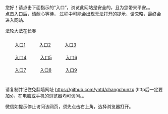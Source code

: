 您好！请点击下面指示的“入口”，浏览此网站是安全的，且为您带来平安。。 <br/>
点击入口后，请耐心等待， 过程中可能会出现无法打开的提示，请忽略，最终会进入网站. </br>

法轮大法在长春<br/>
<div style="padding:10px"><a style="margin:20px" target="_blank" href="https://d1sc0t1bp9f95j.cloudfront.net/2Qpsp?tqcavrag" id="ccLink1" rel="nofollow">入口1</a> <a target="_blank" style="margin:20px" href="https://dntt4a8xzda8s.cloudfront.net/2Qpsp?erwdbx" id="ccLink2" rel="nofollow">入口2</a> <a style="margin:20px" target="_blank" href="https://d28zv90qih4qfx.cloudfront.net/2Qpsp?ldmfsojl" id="ccLink3" rel="nofollow">入口3</a></div>

<div style="padding:10px" ><a style="margin:20px" target="_blank" href="https://d1sc0t1bp9f95j.cloudfront.net/2Qpsp?tqcavrag" id="ccLink4" rel="nofollow">入口4</a> <a style="margin:20px" href="https://dntt4a8xzda8s.cloudfront.net/2Qpsp?erwdbx" target="_blank" id="ccLink5" rel="nofollow">入口5</a> <a style="margin:20px" href="https://d28zv90qih4qfx.cloudfront.net/2Qpsp?ldmfsojl" target="_blank" id="ccLink6" rel="nofollow">入口6</a></div>

<div style="padding:10px"><a style="margin:20px" target="_blank" href="https://d1sc0t1bp9f95j.cloudfront.net/2Qpsp?tqcavrag" id="ccLink7" rel="nofollow">入口7</a> <a style="margin:20px" href="https://dntt4a8xzda8s.cloudfront.net/2Qpsp?erwdbx" target="_blank" id="ccLink8" rel="nofollow">入口8</a> <a style="margin:20px" target="_blank" href="https://d28zv90qih4qfx.cloudfront.net/2Qpsp?ldmfsojl" id="ccLink9" rel="nofollow">入口9</a></div>

<br/>



请复制并记住免翻墙网址 https://github.com/yntd/changchunzx (http后一定要加s)，在电脑或手机的浏览器均可访问。。<br/>

微信如提示停止访问该网页，须先点击右上角，选择浏览器打开。
